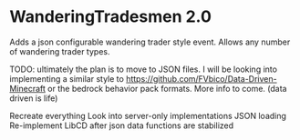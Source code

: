 # WanderingTradesmen 2.0
Adds a json configurable wandering trader style event.
Allows any number of wandering trader types.


TODO:
ultimately the plan is to move to JSON files. I will be looking into implementing a similar style to https://github.com/FVbico/Data-Driven-Minecraft or the bedrock behavior pack formats. More info to come.  (data driven is life)

Recreate everything
Look into server-only implementations
JSON loading
Re-implement LibCD after json data functions are stabilized


